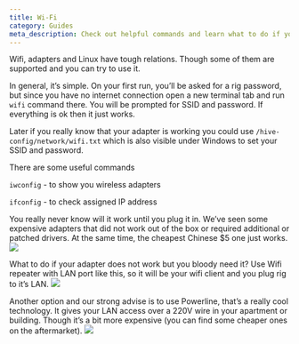 ```yaml
---
title: Wi-Fi
category: Guides
meta_description: Check out helpful commands and learn what to do if your WiFi adapter is not working.
---
```


Wifi, adapters and Linux have tough relations. Though some of them are supported and you can try to use it.

In general, it’s simple. On your first run, you’ll be asked for a rig password, but since you have no internet connection open a new terminal tab and run `wifi` command there. You will be prompted for SSID and password. If everything is ok then it just works.

Later if you really know that your adapter is working you could use `/hive-config/network/wifi.txt` which is also visible under Windows to set your SSID and password.

There are some useful commands

`iwconfig` - to show you wireless adapters

`ifconfig` - to check assigned IP address

You really never know will it work until you plug it in. We’ve seen some expensive adapters that did not work out of the box or required additional or patched drivers. At the same time, the cheapest Chinese $5 one just works.
<img src="https://lbd.hiveos.farm/kbase/images/forum/15r49yq975r6.jpg">

What to do if your adapter does not work but you bloody need it? Use Wifi repeater with LAN port like this, so it will be your wifi client and you plug rig to it’s LAN.
<img src="https://lbd.hiveos.farm/kbase/images/forum/84uusnwpusqc.jpg">

Another option and our strong advise is to use Powerline, that’s a really cool technology. It gives your LAN access over a 220V wire in your apartment or building. Though it’s a bit more expensive (you can find some cheaper ones on the aftermarket).
<img src="https://lbd.hiveos.farm/kbase/images/forum/g8qpyxvasnez.jpg">
